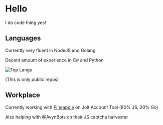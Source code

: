 # Hello
I do code thing yes!

## Languages
Currently very fluent in NodeJS and Golang

Decent amount of experience in C# and Python

![Top Langs](https://github-readme-stats.vercel.app/api/top-langs/?username=TAJ4K&theme=tokyonight)

(This is only public repos)

## Workplace
Currently working with [Pineapple](https://github.com/pineapplesnkrs) on Jolt Account Tool (80% JS, 20% Go)

Also helping with @AvynBots on their JS captcha harvester


